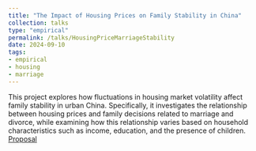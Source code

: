 ```yaml
---
title: "The Impact of Housing Prices on Family Stability in China"
collection: talks
type: "empirical"
permalink: /talks/HousingPriceMarriageStability
date: 2024-09-10
tags: 
- empirical
- housing
- marriage
---
```



This project explores how fluctuations in housing market volatility affect family stability in urban China. Specifically, it investigates the relationship between housing prices and family decisions related to marriage and divorce, while examining how this relationship varies based on household characteristics such as income, education, and the presence of children. [Proposal](https://laurenqu.github.io/files/HousingPriceFamilyStability_0910.pdf)

